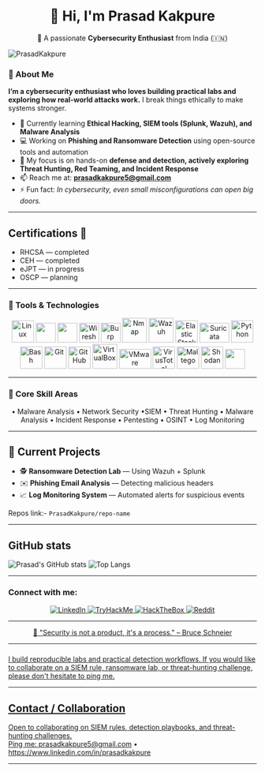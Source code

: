<div align="center">

# 👋 Hi, I'm Prasad Kakpure  
🎯 A passionate **Cybersecurity Enthusiast** from India (🇮🇳)

</div>

<p>
  <img src="https://komarev.com/ghpvc/?username=PrasadKakpure&label=Profile%20views&color=0e75b6&style=flat" alt="PrasadKakpure" />
</p>


### 🧩 About Me  
**I’m a cybersecurity enthusiast who loves building practical labs and exploring how real-world attacks work.**
I break things ethically to make systems stronger.
- 🔐 Currently learning **Ethical Hacking, SIEM tools (Splunk, Wazuh), and Malware Analysis**  
- 💻 Working on **Phishing and Ransomware Detection** using open-source tools and automation 
- 🧠 My focus is on hands-on **defense and detection, actively exploring Threat Hunting, Red Teaming, and Incident Response**  
- 📫 Reach me at: **prasadkakpure5@gmail.com**  
- ⚡ Fun fact: *In cybersecurity, even small misconfigurations can open big doors.*

---


## Certifications 🏅

- RHCSA — completed  
- CEH — completed  
- eJPT — in progress  
- OSCP — planning

---

### 🧰 Tools & Technologies

<p align="center">
  <!-- Cybersecurity specific -->
   <img src="https://cdn.jsdelivr.net/gh/devicons/devicon/icons/linux/linux-original.svg" width="45" height="45" alt="Linux" />
  <img src="https://github.com/simple-icons/simple-icons/blob/develop/icons/splunk.svg" width="40" height="40" />
  <img src="https://www.kali.org/tools/metasploit-framework/images/metasploit-framework-logo.svg" width="40" height="40" />
  <img src="https://raw.githubusercontent.com/simple-icons/simple-icons/develop/icons/wireshark.svg" width="40" height="40" alt="Wireshark"/>
  <img src="https://raw.githubusercontent.com/simple-icons/simple-icons/develop/icons/burpsuite.svg" width="40" height="40" alt="Burp Suite"/>
  <img src="https://upload.wikimedia.org/wikipedia/commons/3/38/Nmap-logo.svg" width="50" height="50" alt="Nmap"/>
  <img src="https://raw.githubusercontent.com/wazuh/wazuh-dashboard/main/plugins/wazuh/public/assets/images/logo.png" width="50" height="50" alt="Wazuh"/>
    <img src="https://upload.wikimedia.org/wikipedia/commons/f/f1/Elastic_Stack_logo.svg" width="45" height="45" alt="Elastic Stack (ELK)"/>
  <img src="https://upload.wikimedia.org/wikipedia/commons/0/0c/Suricata_Logo.svg" width="60" height="40" alt="Suricata"/>
  <img src="https://cdn.jsdelivr.net/gh/devicons/devicon/icons/python/python-original.svg" width="45" height="45" alt="Python" />
  <img src="https://cdn.jsdelivr.net/gh/devicons/devicon/icons/bash/bash-original.svg" width="45" height="45" alt="Bash" />
  <img src="https://cdn.jsdelivr.net/gh/devicons/devicon/icons/git/git-original.svg" width="45" height="45" alt="Git" />
  <img src="https://cdn.jsdelivr.net/gh/devicons/devicon/icons/github/github-original.svg" width="45" height="45" alt="GitHub" />
  <img src="https://upload.wikimedia.org/wikipedia/commons/d/d5/Virtualbox_logo.png" width="50" height="50" alt="VirtualBox"/>
  <img src="https://upload.wikimedia.org/wikipedia/commons/9/9a/VMware_logo.svg" width="65" height="40" alt="VMware"/>
   <img src="https://www.svgrepo.com/show/448223/virustotal.svg" width="45" height="45" alt="VirusTotal"/>
   <img src="https://upload.wikimedia.org/wikipedia/commons/b/bd/Maltego-logo.png" width="45" height="45" alt="Maltego"/>
   <img src="https://www.svgrepo.com/show/452170/shodan.svg" width="45" height="45" alt="Shodan"/>

 <!-- Dev basics -->
  <img src="https://skillicons.dev/icons?i=vscode,html,css,js" height="40" />

</p>


---

### 🔐 Core Skill Areas
<p align="center">
• Malware Analysis • Network Security •SIEM • Threat Hunting • Malware Analysis • Incident Response • Pentesting • OSINT • Log Monitoring
</p>

---

## 🧠 Current Projects

- 🕵️ **Ransomware Detection Lab** — Using Wazuh + Splunk  
- ✉️ **Phishing Email Analysis** — Detecting malicious headers  
- 📈 **Log Monitoring System** — Automated alerts for suspicious events  


Repos link:- `PrasadKakpure/repo-name`

---

## GitHub stats
![Prasad's GitHub stats](https://github-readme-stats.vercel.app/api?username=PrasadKakpure&show_icons=true&theme=tokyonight)
![Top Langs](https://github-readme-stats.vercel.app/api/top-langs/?username=PrasadKakpure&layout=compact&theme=tokyonight)


---
<h3 align="left">Connect with me:</h3>
<p align="center">
  <a href="https://www.linkedin.com/in/prasadkakpure" target="_blank">
    <img src="https://img.shields.io/badge/LinkedIn-blue?logo=linkedin&logoColor=white" alt="LinkedIn"/>
  </a>
  <a href="https://tryhackme.com/p/baghera" target="_blank">
    <img src="https://img.shields.io/badge/TryHackMe-black?logo=tryhackme&logoColor=white" alt="TryHackMe"/>
  </a>
  <a href="https://app.hackthebox.com/profile" target="_blank">
    <img src="https://img.shields.io/badge/HackTheBox-1DBF00?logo=hackthebox&logoColor=white" alt="HackTheBox"/>
  </a>
  <a href="https://www.reddit.com/user/XploitR_404/" target="_blank" rel="noreferrer">
    <img src="https://img.shields.io/badge/Reddit-FF4500?logo=reddit&logoColor=white" alt="Reddit"/>
</p>


---
<p align="center">
  💬 "Security is not a product, it's a process." – Bruce Schneier
</p>

---

###
I build reproducible labs and practical detection workflows. If you would like to collaborate on a SIEM rule, ransomware lab, or threat-hunting challenge, please don't hesitate to ping me.

---

## Contact / Collaboration
Open to collaborating on SIEM rules, detection playbooks, and threat-hunting challenges.  
Ping me: prasadkakpure5@gmail.com • https://www.linkedin.com/in/prasadkakpure

---

